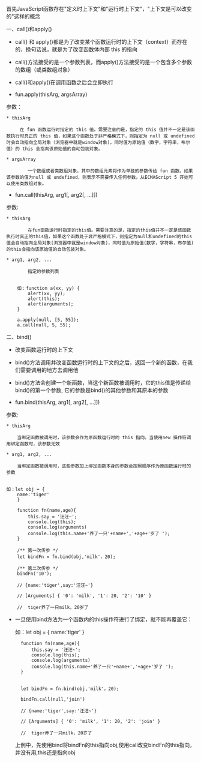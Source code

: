 首先JavaScript函数存在"定义时上下文"和"运行时上下文"，"上下文是可以改变的"这样的概念

一、call()和apply()

* call() 和 apply()都是为了改变某个函数运行时的上下文（context）而存在的，换句话说，就是为了改变函数体内部 this 的指向

* call()方法接受的是一个参数列表，而apply()方法接受的是一个包含多个参数的数组（或类数组对象）

* call()和apply()在调用函数之后会立即执行

* fun.apply(thisArg, argsArray)

参数：
  
    * thisArg
    
         在 fun 函数运行时指定的 this 值。需要注意的是，指定的 this 值并不一定是该函数执行时真正的 this 值，如果这个函数处于非严格模式下，则指定为 null 或 undefined 时会自动指向全局对象（浏览器中就是window对象)，同时值为原始值（数字，字符串，布尔值）的 this 会指向该原始值的自动包装对象。
    
    * argsArray
    
            一个数组或者类数组对象，其中的数组元素将作为单独的参数传给 fun 函数。如果该参数的值为null 或 undefined，则表示不需要传入任何参数。从ECMAScript 5 开始可以使用类数组对象。

* fun.call(thisArg, arg1[, arg2[, ...]])
   
参数:
        
    * thisArg
    
            在fun函数运行时指定的this值。需要注意的是，指定的this值并不一定是该函数执行时真正的this值，如果这个函数处于非严格模式下，则指定为null和undefined的this值会自动指向全局对象(浏览器中就是window对象)，同时值为原始值(数字，字符串，布尔值)的this会指向该原始值的自动包装对象。
            
    * arg1, arg2, ...
    
            指定的参数列表


		如：function a(xx, yy) {    
		    alert(xx, yy);    
		    alert(this);    
		    alert(arguments);
		}
		
		a.apply(null, [5, 55]);
		a.call(null, 5, 55);
            

二、bind()

* 改变函数运行时的上下文

* bind()方法调用并改变函数运行时的上下文的之后，返回一个新的函数，在我们需要调用的地方去调用他

* bind()方法会创建一个新函数，当这个新函数被调用时，它的this值是传递给bind()的第一个参数, 它的参数是bind()的其他参数和其原本的参数

* fun.bind(thisArg, arg1[, arg2[, ...]])

参数:
    
    * thisArg
   
        当绑定函数被调用时，该参数会作为原函数运行时的 this 指向。当使用new 操作符调用绑定函数时，该参数无效

    * arg1, arg2, ...
    
        当绑定函数被调用时，这些参数加上绑定函数本身的参数会按照顺序作为原函数运行时的参数
            
 
	如：let obj = {
	    name:'tiger'
		}
		
		function fn(name,age){
		    this.say = '汪汪~';
		    console.log(this);
            console.log(arguments)
		    console.log(this.name+'养了一只'+name+','+age+'岁了 ');
		}
		
		/** 第一次传参 */
        let bindFn = fn.bind(obj,'milk'，20);

		/** 第二次传参 */
		bindFn('10');

        // {name:'tiger',say:'汪汪~'}
 
        // [Arguments] { '0': 'milk', '1': 20, '2': '10' }

        //  tiger养了一只milk，20岁了

* 一旦使用bind方法为一个函数内的this操作符进行了绑定，就不能再覆盖它：

	如：let obj = {
	    name:'tiger'
		}
		
		function fn(name,age){
		    this.say = '汪汪~';
		    console.log(this);
            console.log(arguments)
		    console.log(this.name+'养了一只'+name+','+age+'岁了 ');
		}
		
	
        let bindFn = fn.bind(obj,'milk'，20);

		bindFn.call(null,'join')

        // {name:'tiger',say:'汪汪~'}
 
        // [Arguments] { '0': 'milk', '1': 20, '2': 'join' }

        //  tiger养了一只milk，20岁了

     上例中，先使用bind将bindFn的this指向obj,使用call改变bindFn的this指向，并没有用,this还是指向obj

